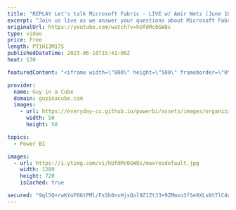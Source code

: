 ```yaml
---
title: "REPLAY Let's talk Microsoft Fabric - LIVE w/ Amir Netz (June 10, 2023)"
excerpt: "Join us live as we answer your questions about Microsoft Fabric including Power BI with out guest Amir Netz who is a Microsoft Technical Fellow and CTO/Visionary of Microsoft Fabric. You don't want to miss this one!  Connect with Amir: LinkedIn: https://www.linkedin.com/in/amirnetz/ Twitter: https://twitter.com/amirnetz"
originalUrl: https://youtube.com/watch?v=hUfdMc0GW8s
type: video
price: Free
length: PT1H13M17S
publishedDateTime: 2023-06-10T15:41:06Z
heat: 130

featuredContent: "<iframe width=\"800\" height=\"500\" frameborder=\"0\" src=\"https://www.youtube.com/embed/hUfdMc0GW8s\" allow=\"accelerometer; autoplay; encrypted-media; gyroscope; picture-in-picture\" allowfullscreen></iframe>"

provider:
  name: Guy in a Cube
  domain: guyinacube.com
  images:
    - url: https://everyday-cc.github.io/powerbi/assets/images/organizations/guyinacube.com-50x50.jpg
      width: 50
      height: 50

topics:
  - Power BI

images:
  - url: https://i.ytimg.com/vi/hUfdMc0GW8s/maxresdefault.jpg
    width: 1280
    height: 720
    isCached: true

secured: "9ql5Q+rwKYoF06tPMl/FsSh0nvHjsQol9Z1ZtJ3+9ZMmxo3fSe9XLsNtTlC4u5whpz/G04ZsM703HoDWMKQ1eidUAtDk/5LIXAIhzDYwlK0JCldwSoCkQ6wsmbZyFyj88jpNK7FdJZvh7IL8+j8tfy0O3NxeMmPaJRIz2VBd/vvPeeaVL4qHG+wlNYDivEdRKvJXZmNKqgNie4d5iKt7SdUwv33IewaMa8WMgLXO11myG03HY3tqBjBYRBAz4tX3AhhamMCqijk5OvtTtVxAvWCgSpJqKsO2pCrg4gx3iqnvAuuysfihAMloSjHeTZBa5AhJRDYnQtPHaghyS+qTJH1ebv7ATOtsQJC6VkRdC7zZcNaaJ9hbwNk4Y3iw+IFzixfCfjvT37aoE7RSrqvjXFIAkzGtaVoeQqUsCRFs4aM=;MKHq7t4T9KRUkBsS4CWa3Q=="
---
```



